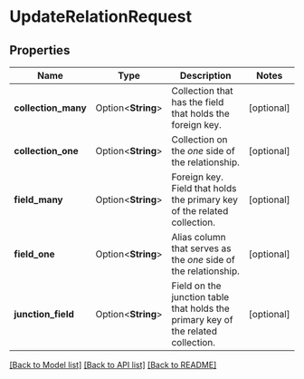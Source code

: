 # UpdateRelationRequest

## Properties

Name | Type | Description | Notes
------------ | ------------- | ------------- | -------------
**collection_many** | Option<**String**> | Collection that has the field that holds the foreign key. | [optional]
**collection_one** | Option<**String**> | Collection on the _one_ side of the relationship. | [optional]
**field_many** | Option<**String**> | Foreign key. Field that holds the primary key of the related collection. | [optional]
**field_one** | Option<**String**> | Alias column that serves as the _one_ side of the relationship. | [optional]
**junction_field** | Option<**String**> | Field on the junction table that holds the primary key of the related collection. | [optional]

[[Back to Model list]](../README.md#documentation-for-models) [[Back to API list]](../README.md#documentation-for-api-endpoints) [[Back to README]](../README.md)


